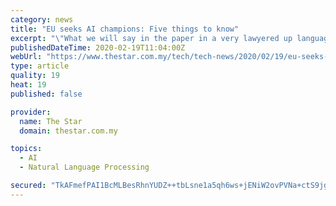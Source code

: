 ```yaml
---
category: news
title: "EU seeks AI champions: Five things to know"
excerpt: "\"What we will say in the paper in a very lawyered up language is, let's pause and figure out if there ... set blanket rules for entire industries and stifle innovation. Instead, the EU's AI strategy will look at activities case-by-case, with basic uses such as translation or maps left largely alone, but medical technology kept on a tighter ..."
publishedDateTime: 2020-02-19T11:04:00Z
webUrl: "https://www.thestar.com.my/tech/tech-news/2020/02/19/eu-seeks-ai-champions-five-things-to-know"
type: article
quality: 19
heat: 19
published: false

provider:
  name: The Star
  domain: thestar.com.my

topics:
  - AI
  - Natural Language Processing

secured: "TkAFmefPAI1BcMLBesRhnYUDZ++tbLsne1a5qh6ws+jENiW2ovPVNa+ctS9jgTqrdLi3UAmMtXltGDgoqQ2QYwWvWmlJZBWP13/Y9EepNBrx7nbXEMBYPPwmND9CSOHpo5j7UwqI56+jtZXk1HnOh9rsSQk9LHezyRNVBOXJVB3a9K4jxZ9RRgTYbQaoZGzEy4njahBjY23SiHU9FRkCz5tZoOvqz2vdjzeYMk8ThtRREpcgmRFwhB23zWucrXPKTsZU4Ucjt0GUpKi1Szq/K3tg6kxpD8pGHgyfY3/+k2+0XPKRhcWFTxSF1N4CsEHDOy00CmcJz/f0dRug+zkZgg7WvokyZJ4JzYEdzw+2cMLtQ3tLsCiB54tPIkwvMVOVPufz7VVEU81KvaZGFLT5mFKGVue9R0WoYl+uhOesGUEP7cHDXVENaKGirnleDveUIgCfvxd2MNx6Q0MWb11l6OYShygqPxG4c705qImAYoU=;vcZ78fjXQAXbjKvJ6rnk4g=="
---
```


